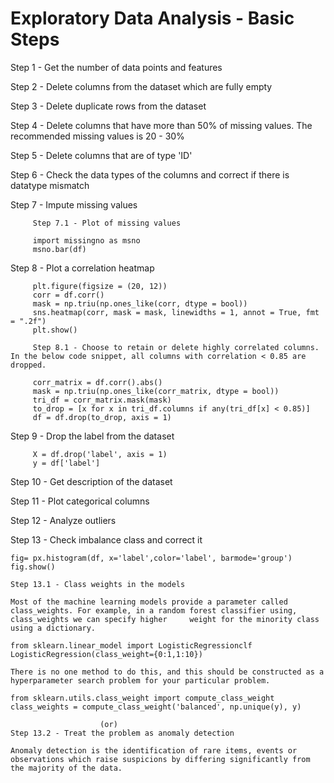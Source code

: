 # Exploratory Data Analysis - Basic Steps

Step 1 - Get the number of data points and features

Step 2 - Delete columns from the dataset which are fully empty

Step 3 - Delete duplicate rows from the dataset

Step 4 - Delete columns that have more than 50% of missing values. The recommended missing values is 20 - 30%

Step 5 - Delete columns that are of type 'ID'

Step 6 - Check the data types of the columns and correct if there is datatype mismatch

Step 7 - Impute missing values

         Step 7.1 - Plot of missing values
         
         import missingno as msno
         msno.bar(df)

Step 8 - Plot a correlation heatmap

         plt.figure(figsize = (20, 12))
         corr = df.corr()
         mask = np.triu(np.ones_like(corr, dtype = bool))
         sns.heatmap(corr, mask = mask, linewidths = 1, annot = True, fmt = ".2f")
         plt.show()
         
         Step 8.1 - Choose to retain or delete highly correlated columns. In the below code snippet, all columns with correlation < 0.85 are dropped. 
         
         corr_matrix = df.corr().abs() 
         mask = np.triu(np.ones_like(corr_matrix, dtype = bool))
         tri_df = corr_matrix.mask(mask)
         to_drop = [x for x in tri_df.columns if any(tri_df[x] < 0.85)]
         df = df.drop(to_drop, axis = 1)
         
Step 9 - Drop the label from the dataset

         X = df.drop('label', axis = 1)
         y = df['label']
         
Step 10 - Get description of the dataset

Step 11 - Plot categorical columns

Step 12 - Analyze outliers

Step 13 - Check imbalance class and correct it
    
    fig= px.histogram(df, x='label',color='label', barmode='group')
    fig.show()
    
    Step 13.1 - Class weights in the models
    
    Most of the machine learning models provide a parameter called class_weights. For example, in a random forest classifier using, class_weights we can specify higher     weight for the minority class using a dictionary.
    
    from sklearn.linear_model import LogisticRegressionclf
    LogisticRegression(class_weight={0:1,1:10})
    
    There is no one method to do this, and this should be constructed as a hyperparameter search problem for your particular problem. 
    
    from sklearn.utils.class_weight import compute_class_weight
    class_weights = compute_class_weight('balanced', np.unique(y), y)
    
                        (or)
    Step 13.2 - Treat the problem as anomaly detection
    
    Anomaly detection is the identification of rare items, events or observations which raise suspicions by differing significantly from the majority of the data. 
    

